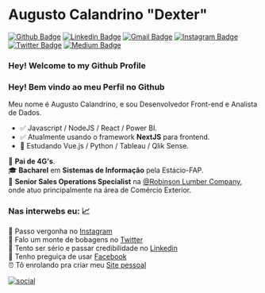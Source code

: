 # Augusto Calandrino "Dexter" 

[![Github Badge](https://img.shields.io/badge/-Github-000?style=flat-square&logo=Github&logoColor=white&link=https://github.com/lucasgdb)](https://github.com/augustocalandrino)
[![Linkedin Badge](https://img.shields.io/badge/-LinkedIn-blue?style=flat-square&logo=Linkedin&logoColor=white&link=https://www.linkedin.com/in/augustocalandrino/)](https://www.linkedin.com/in/augustocalandrino/)
[![Gmail Badge](https://img.shields.io/badge/-Gmail-c14438?style=flat-square&logo=Gmail&logoColor=white&link=mailto:augustocalandrino@gmail.com)](mailto:augustocalandrino@gmail.com)
[![Instagram Badge](https://img.shields.io/badge/-Instagram-C13584?style=flat-square&labelColor=C13584&logo=instagram&logoColor=white&link=https://www.instagram.com/codepwr/)](https://www.instagram.com/augustocalandrino/)
[![Twitter Badge](https://img.shields.io/badge/-Twitter-orange?style=flat-square&logo=twitter&logoColor=black&link=https://twitter.com/augustodexter)](https://twitter.com/augustodexter)
[![Medium Badge](https://img.shields.io/badge/-Medium-blue?style=flat-square&logo=medium&logoColor=black&link=https://medium.com/@augustocalandrino)](https://medium.com/@augustocalandrino)


### Hey! Welcome to my Github Profile


### Hey! Bem vindo ao meu Perfil no Github

Meu nome é Augusto Calandrino, e sou Desenvolvedor Front-end e Analista de Dados.

- :white_check_mark: Javascript / NodeJS / React / Power BI.
- :white_check_mark: Atualmente usando o framework **NextJS** para frontend.
- :green_book: Estudando Vue.js / Python / Tableau / Qlik Sense.

👨 **Pai de 4G's**. <br/>
🎓 **Bacharel** em **Sistemas de Informação** pela Estácio-FAP. <br/>
🚢 **Senior Sales Operations Specialist** na [@Robinson Lumber Company](http://www.roblumco.com/), onde atuo principalmente na área de Comércio Exterior.

### Nas interwebs eu: 📈
📸 Passo vergonha no [Instagram](https://www.instagram.com/augustocalandrino/) <br/>
🧻 Falo um monte de bobagens no [Twitter](https://twitter.com/augustodexter) <br/>
🚧 Tento ser sério e passar credibilidade no [Linkedin](https://www.linkedin.com/in/augustocalandrino/) <br/>
👻 Tenho preguiça de usar [Facebook](https://www.facebook.com/augusto.dexter) <br/>
⏰ Tô enrolando pra criar meu [Site pessoal](mailto:augustocalandrino@gmail.com)


[![social](https://img.shields.io/badge/ENTRAR_EM_CONTATO_AGORA--red?style=for-the-badge)](mailto:augustocalandrino@gmail.com)
